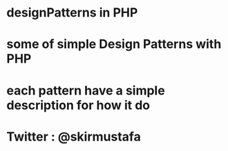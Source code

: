 # designPatterns in PHP
# some of simple Design Patterns with PHP 
# each pattern have a simple description for how it do
# Twitter : @skirmustafa
